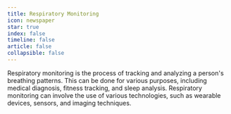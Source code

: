 ```yaml
---
title: Respiratory Monitoring
icon: newspaper
star: true
index: false
timeline: false
article: false
collapsible: false
---
```


Respiratory monitoring is the process of tracking and analyzing a person's breathing patterns. This can be done for various purposes, including medical diagnosis, fitness tracking, and sleep analysis. Respiratory monitoring can involve the use of various technologies, such as wearable devices, sensors, and imaging techniques.

<Catalog hideHeading/>